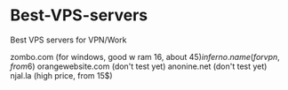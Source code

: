 # Best-VPS-servers
Best VPS servers for VPN/Work

zombo.com            (for windows, good w ram 16, about 45$)
inferno.name         (for vpn, from 6$)
orangewebsite.com    (don't test yet)
anonine.net          (don't test yet)
njal.la              (high price, from 15$)
